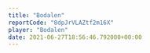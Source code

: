 ```yaml
---
title: "Bodalen"
reportCode: "8dpJrVLAZtf2m16X"
player: "Bodalen"
date: 2021-06-27T18:56:46.792000+00:00
---
```

